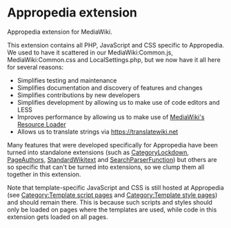 # Appropedia extension

Appropedia extension for MediaWiki.

This extension contains all PHP, JavaScript and CSS specific to Appropedia. We used to have it scattered in our MediaWiki:Common.js, MediaWiki:Common.css and LocalSettings.php, but we now have it all here for several reasons:

* Simplifies testing and maintenance
* Simplifies documentation and discovery of features and changes
* Simplifies contributions by new developers
* Simplifies development by allowing us to make use of code editors and LESS
* Improves performance by allowing us to make use of [MediaWiki's Resource Loader](https://www.mediawiki.org/wiki/ResourceLoader)
* Allows us to translate strings via https://translatewiki.net

Many features that were developed specifically for Appropedia have been turned into standalone extensions (such as [CategoryLockdown](https://www.mediawiki.org/wiki/Extension:CategoryLockdown), [PageAuthors](https://www.mediawiki.org/wiki/Extension:PageAuthors), [StandardWikitext](https://www.mediawiki.org/wiki/Extension:StandardWikitext) and [SearchParserFunction](https://www.mediawiki.org/wiki/Extension:SearchParserFunction)) but others are so specific that can't be turned into extensions, so we clump them all together in this extension.

Note that template-specific JavaScript and CSS is still hosted at Appropedia (see [Category:Template script pages](https://www.appropedia.org/Category:Template_script_pages) and [Category:Template style pages](https://www.appropedia.org/Category:Template_style_pages)) and should remain there. This is because such scripts and styles should only be loaded on pages where the templates are used, while code in this extension gets loaded on all pages.